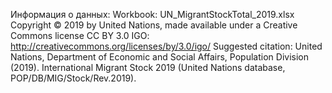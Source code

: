Информация о данных:
Workbook: UN_MigrantStockTotal_2019.xlsx
Copyright © 2019 by United Nations, made available under a Creative Commons license CC BY 3.0 IGO: http://creativecommons.org/licenses/by/3.0/igo/
Suggested citation: United Nations, Department of Economic and Social Affairs, Population Division (2019).
International Migrant Stock 2019 (United Nations database, POP/DB/MIG/Stock/Rev.2019).



